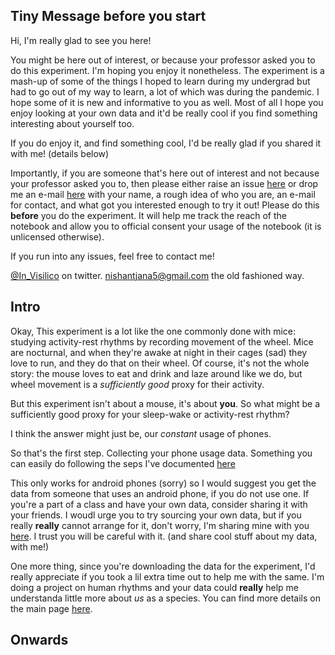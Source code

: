 ## Tiny Message before you start

Hi, I'm really glad to see you here!

You might be here out of interest, or because your professor asked you to do this experiment. I'm hoping you enjoy it nonetheless. The experiment is a mash-up of some of the things I hoped to learn during my undergrad but had to go out of my way to learn, a lot of which was during the pandemic. I hope some of it is new and informative to you as well. Most of all I hope you enjoy looking at your own data and it'd be really cool if you find something interesting about yourself too.

If you do enjoy it, and find something cool, I'd be really glad if you shared it with me! (details below)

Importantly, if you are someone that's here out of interest and not because your professor asked you to, then please either raise an issue [here](https://github.com/invisilico/Tutorial-Notebooks/issues) or drop me an e-mail <a href="mailto:nishantjana5@gmail.com">here</a> with your name, a rough idea of who you are, an e-mail for contact, and what got you interested enough to try it out! Please do this **before** you do the experiment. It will help me track the reach of the notebook and allow you to official consent your usage of the notebook (it is unlicensed otherwise).

If you run into any issues, feel free to contact me! 

[@In_Visilico](twitter.com/In_Visilico) on twitter.
<a href="mailto:nishantjana5@gmail.com">nishantjana5@gmail.com</a> the old fashioned way.

## Intro

Okay, This experiment is a lot like the one commonly done with mice: studying activity-rest rhythms by recording movement of the wheel. Mice are nocturnal, and when they're awake at night in their cages (sad) they love to run, and they do that on their wheel. Of course, it's not the whole story: the mouse loves to eat and drink and laze around like we do, but wheel movement is a *sufficiently good* proxy for their activity. 

But this experiment isn't about a mouse, it's about **you**. So what might be a sufficiently good proxy for your sleep-wake or activity-rest rhythm?

I think the answer might just be, our *constant* usage of phones.

So that's the first step. Collecting your phone usage data. Something you can easily do following the seps I've documented [here](https://invisilico.github.io/Tutorial-Notebooks/Android-Takeout-HowTo)

This only works for android phones (sorry) so I would suggest you get the data from someone that uses an android phone, if you do not use one. If you're a part of a class and have your own data, consider sharing it with your friends. I woudl urge you to try sourcing your own data, but if you really **really** cannot arrange for it, don't worry, I'm sharing mine with you [here](). I trust you will be careful with it. (and share cool stuff about my data, with me!)

One more thing, since you're downloading the data for the experiment, I'd really appreciate if you took a lil extra time out to help me with the same. I'm doing a project on human rhythms and your data could **really** help me understanda little more about *us* as a species. You can find more details on the main page [here](https://invisilico.github.io/Tutorial-Notebooks/).

## Onwards
